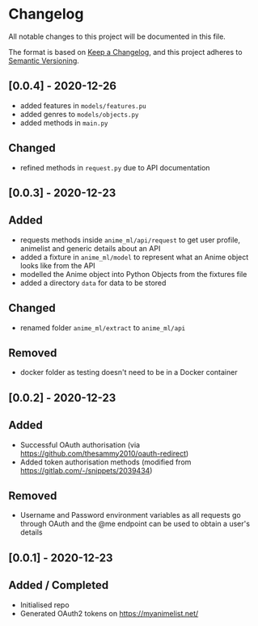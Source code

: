 # Changelog
All notable changes to this project will be documented in this file.

The format is based on [Keep a Changelog](https://keepachangelog.com/en/1.0.0/),
and this project adheres to [Semantic Versioning](https://semver.org/spec/v2.0.0.html).

## [0.0.4] - 2020-12-26
- added features in `models/features.pu`
- added genres to `models/objects.py`
- added methods in `main.py`

## Changed
- refined methods in `request.py` due to API documentation

## [0.0.3] - 2020-12-23
## Added
- requests methods inside `anime_ml/api/request` to get user profile, animelist and generic details about an API
- added a fixture in `anime_ml/model` to represent what an Anime object looks like from the API
- modelled the Anime object into Python Objects from the fixtures file
- added a directory `data` for data to be stored

## Changed
- renamed folder `anime_ml/extract` to `anime_ml/api`

## Removed
- docker folder as testing doesn't need to be in a Docker container


## [0.0.2] - 2020-12-23
## Added
- Successful OAuth authorisation (via https://github.com/thesammy2010/oauth-redirect)
- Added token authorisation methods (modified from https://gitlab.com/-/snippets/2039434)

## Removed
- Username and Password environment variables as all requests go through OAuth and the @me endpoint
can be used to obtain a user's details

## [0.0.1] - 2020-12-23
## Added / Completed
- Initialised repo
- Generated OAuth2 tokens on https://myanimelist.net/
